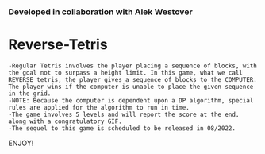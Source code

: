 ### Developed in collaboration with Alek Westover

# Reverse-Tetris
	-Regular Tetris involves the player placing a sequence of blocks, with the goal not to surpass a height limit. In this game, what we call REVERSE tetris, the player gives a sequence of blocks to the COMPUTER. The player wins if the computer is unable to place the given sequence in the grid. 
	-NOTE: Because the computer is dependent upon a DP algorithm, special rules are applied for the algorithm to run in time. 
	-The game involves 5 levels and will report the score at the end, along with a congratulatory GIF. 
	-The sequel to this game is scheduled to be released in 08/2022. 


ENJOY!

